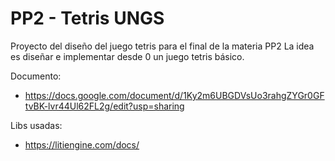 # PP2 - Tetris UNGS

Proyecto del diseño del juego tetris para el final de la materia PP2
La idea es diseñar e implementar desde 0 un juego tetris básico.

Documento: 
- https://docs.google.com/document/d/1Ky2m6UBGDVsUo3rahgZYGr0GFtvBK-lvr44Ul62FL2g/edit?usp=sharing

Libs usadas:
- https://litiengine.com/docs/
